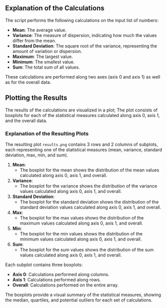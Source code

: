 ## Explanation of the Calculations

The script performs the following calculations on the input list of numbers:
- **Mean**: The average value.
- **Variance**: The measure of dispersion, indicating how much the values differ from the mean.
- **Standard Deviation**: The square root of the variance, representing the amount of variation or dispersion.
- **Maximum**: The largest value.
- **Minimum**: The smallest value.
- **Sum**: The total sum of all values.

These calculations are performed along two axes (axis 0 and axis 1) as well as for the overall data.

## Plotting the Results

The results of the calculations are visualized in a plot; The plot consists of boxplots for each of the statistical 
measures calculated along axis 0, axis 1, and the overall data.

### Explanation of the Resulting Plots

The resulting plot `results.png` contains 3 rows and 2 columns of subplots, each representing one of the statistical 
measures (mean, variance, standard deviation, max, min, and sum).

1. **Mean**: 
    - The boxplot for the mean shows the distribution of the mean values calculated along axis 0, axis 1, and overall.
2. **Variance**: 
    - The boxplot for the variance shows the distribution of the variance values calculated along axis 0, axis 1, and overall.
3. **Standard Deviation**: 
    - The boxplot for the standard deviation shows the distribution of the standard deviation values calculated along axis 0, axis 1, and overall.
4. **Max**: 
    - The boxplot for the max values shows the distribution of the maximum values calculated along axis 0, axis 1, and overall.
5. **Min**: 
    - The boxplot for the min values shows the distribution of the minimum values calculated along axis 0, axis 1, and overall.
6. **Sum**: 
    - The boxplot for the sum values shows the distribution of the sum values calculated along axis 0, axis 1, and overall.

Each subplot contains three boxplots:
- **Axis 0**: Calculations performed along columns.
- **Axis 1**: Calculations performed along rows.
- **Overall**: Calculations performed on the entire array.

The boxplots provide a visual summary of the statistical measures, showing the median, quartiles, and potential outliers 
for each set of calculations.